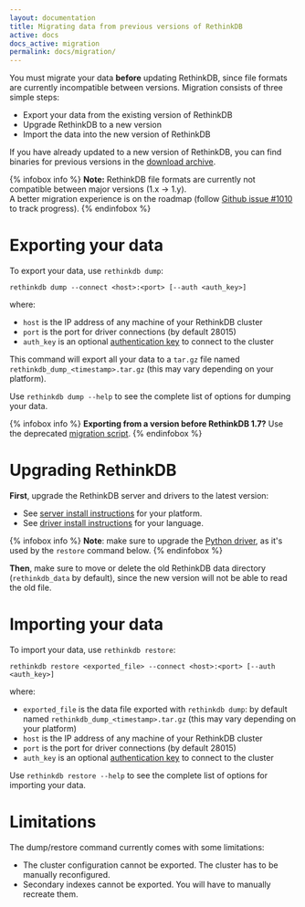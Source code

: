 ```yaml
---
layout: documentation
title: Migrating data from previous versions of RethinkDB
active: docs
docs_active: migration
permalink: docs/migration/
---
```


You must migrate your data __before__ updating RethinkDB, since file formats are
currently incompatible between versions. Migration consists of three simple steps:

  - Export your data from the existing version of RethinkDB
  - Upgrade RethinkDB to a new version
  - Import the data into the new version of RethinkDB

If you have already updated to a new version of RethinkDB, you can find
binaries for previous versions in the [download
archive](http://download.rethinkdb.com).

{% infobox info %}
__Note:__ RethinkDB file formats are currently not compatible between major versions (1.x -> 1.y).  
A better migration experience is on the roadmap (follow [Github issue #1010](https://github.com/rethinkdb/rethinkdb/issues/1010) to track progress).
{% endinfobox %}

# Exporting your data

To export your data, use `rethinkdb dump`:

```
rethinkdb dump --connect <host>:<port> [--auth <auth_key>] 
```
where:

- `host` is the IP address of any machine of your RethinkDB cluster
- `port` is the port for driver connections (by default 28015)
- `auth_key` is an optional [authentication key](/docs/security) to connect to the cluster

This command will export all your data to a `tar.gz` file named
`rethinkdb_dump_<timestamp>.tar.gz` (this may vary depending on your platform).

Use `rethinkdb dump --help` to see the complete list of options for dumping
your data.

{% infobox info %}
__Exporting from a version before RethinkDB 1.7?__ Use the deprecated
[migration script](https://github.com/rethinkdb/rethinkdb/tree/next/scripts/migration).
{% endinfobox %}

# Upgrading RethinkDB

__First__, upgrade the RethinkDB server and drivers to the latest version:

- See [server install instructions](/install) for your platform.
- See [driver install instructions](/docs/install-drivers/) for your language.

{% infobox info %}
__Note__: make sure to upgrade the [Python
driver](/docs/install-drivers/python/), as it's used by the `restore`
command below.
{% endinfobox %}


__Then__, make sure to move or delete the old RethinkDB data directory
(`rethinkdb_data` by default), since the new version will not be able
to read the old file.

# Importing your data

To import your data, use `rethinkdb restore`:

```
rethinkdb restore <exported_file> --connect <host>:<port> [--auth <auth_key>] 
```

where:

- `exported_file` is the data file exported with `rethinkdb dump`: by default named `rethinkdb_dump_<timestamp>.tar.gz` (this may vary depending on your platform)
- `host` is the IP address of any machine of your RethinkDB cluster
- `port` is the port for driver connections (by default 28015)
- `auth_key` is an optional [authentication key](/docs/security) to connect to the cluster

Use `rethinkdb restore --help` to see the complete list of options for importing your data.

# Limitations

The dump/restore command currently comes with some limitations:

- The cluster configuration cannot be exported. The cluster has to be manually
  reconfigured.
- Secondary indexes cannot be exported. You will have to manually recreate
  them.
